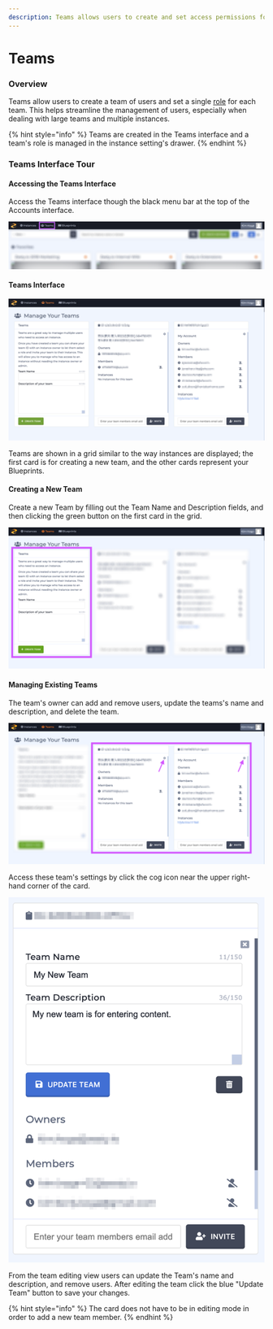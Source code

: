 ```yaml
---
description: Teams allows users to create and set access permissions for groups of users.
---
```


# Teams

### Overview

Teams allow users to create a team of users and set a single [role](https://zesty.org/content-instance/roles-and-permissions) for each team. This helps streamline the management of users, especially when dealing with large teams and multiple instances. 

{% hint style="info" %}
Teams are created in the Teams interface and a team's role is managed in the instance setting's drawer.
{% endhint %}

### Teams Interface Tour

#### Accessing the Teams Interface

Access the Teams interface though the black menu bar at the top of the Accounts interface. 

![Access Blueprints from the Accounts menu bar.](../../.gitbook/assets/teams-interface-access.png)

#### Teams Interface

![The Teams interface allows users to manager their teams.](../../.gitbook/assets/teams-interface.png)

Teams are shown in a grid similar to the way instances are displayed; the first card is for creating a new team, and the other cards represent your Blueprints. 

#### Creating a New Team

Create a new Team by filling out the Team Name and Description fields, and then clicking the green button on the first card in the grid.

![Use the first card in the grid to create a new team.](../../.gitbook/assets/teams-interface-create-new.png)

#### Managing Existing Teams

The team's owner can add and remove users, update the teams's name and description, and delete the team. 

![Access teams&apos; settings by clicking the cog icon.](../../.gitbook/assets/teams-interface-edit-teams.png)

Access these team's settings by click the cog icon near the upper right-hand corner of the card.

![Team editing view.](../../.gitbook/assets/team-edit-view.png)

From the team editing view users can update the Team's name and description, and remove users. After editing the team click the blue "Update Team" button to save your changes. 

{% hint style="info" %}
The card does not have to be in editing mode in order to add a new team member. 
{% endhint %}





